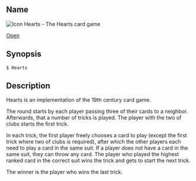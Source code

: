 ## Name

![Icon](/res/icons/16x16/app-hearts.png) Hearts - The Hearts card game

[Open](launch:///bin/Hearts)

## Synopsis

```**sh
$ Hearts
```

## Description

Hearts is an implementation of the 19th century card game.

The round starts by each player passing three of their cards to a neighbor. Afterwards, that a number of tricks is played. The player with the two of clubs starts the first trick.

In each trick, the first player freely chooses a card to play (except the first trick where two of clubs is required), after which the other players each need to play a card in the same suit. If a player does not have a card in the same suit, they can throw any card. The player who played the highest ranked card in the correct suit wins the trick and gets to start the next trick.

The winner is the player who wins the last trick.
